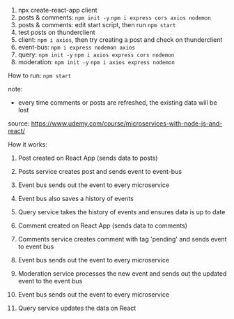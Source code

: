 1. npx create-react-app client
2. posts & comments:
   `npm init -y`
   `npm i express cors axios nodemon`
3. posts & comments: edit start script, then run `npm start`
4. test posts on thunderclient
5. client: `npm i axios`, then try creating a post and check on thunderclient
6. event-bus:
   `npm i express nodemon axios`
7. query:
   `npm init -y`
   `npm i axios express cors nodemon`
8. moderation:
   `npm init -y`
   `npm i axios express nodemon`

How to run:
`npm start`

note:

- every time comments or posts are refreshed, the existing data will be lost

source:
https://www.udemy.com/course/microservices-with-node-js-and-react/

How it works:

1. Post created on React App (sends data to posts)
2. Posts service creates post and sends event to event-bus
3. Event bus sends out the event to every microservice
4. Event bus also saves a history of events
5. Query service takes the history of events and ensures data is up to date

6. Comment created on React App (sends data to comments)
7. Comments service creates comment with tag 'pending' and sends event to event bus
8. Event bus sends out the event to every microservice
9. Moderation service processes the new event and sends out the updated event to the event bus
10. Event bus sends out the event to every microservice
11. Query service updates the data on React
